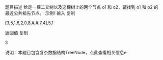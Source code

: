 题目描述
给定一棵二叉树以及这棵树上的两个节点 o1 和 o2，请找到 o1 和 o2 的最近公共祖先节点。 
示例1
输入
复制

[3,5,1,6,2,0,8,#,#,7,4],5,1

返回值
复制

3

说明：本题目包含复杂数据结构TreeNode，点此查看相关信息e
